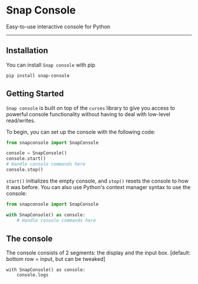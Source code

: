 # Snap Console
Easy-to-use interactive console for Python

-----

## Installation

You can install `Snap console` with pip

```
pip install snap-console
```

## Getting Started

`Snap console` is built on top of the `curses` library to give you access to powerful console functionality without having to deal with low-level read/writes.

To begin, you can set up the console with the following code:

```py
from snapconsole import SnapConsole

console = SnapConsole()
console.start()
# Handle console commands here
console.stop()
```

`start()` initializes the empty console, and `stop()` resets the console to how it was before. You can also use Python's context manager syntax to use the console:

```py
from snapconsole import SnapConsole

with SnapConsole() as console:
    # Handle console commands here
```

## The console

The console consists of 2 segments: the display and the input box. [default: bottom row = input, but can be tweaked]

```
with SnapConsole() as console:
    console.logs 
```
